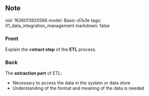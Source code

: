 ## Note
nid: 1636013920566
model: Basic-d7a3e
tags: 01_data_integration_management
markdown: false

### Front
Explain the e<b>xtract step</b> of the <b>ETL</b> process.

### Back
<div>The <b>extraction part</b> of ETL:</div><ul><li>Necessary to access the data in the system or data store</li><li>Understanding of the format and meaning of the data is needed</li></ul>
